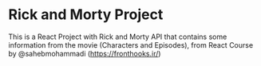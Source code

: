 # Rick and Morty Project 
This is a React Project with Rick and Morty API that contains some information from the movie (Characters and Episodes), from React Course by @sahebmohammadi (https://fronthooks.ir/)

